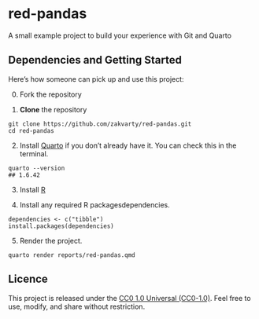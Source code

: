 # red-pandas

A small example project to build your experience with Git and Quarto


## Dependencies and Getting Started

Here’s how someone can pick up and use this project:

0. Fork the repository

1. **Clone** the repository  

```{.bash}
git clone https://github.com/zakvarty/red-pandas.git
cd red-pandas
```

2. Install [Quarto](https://quarto.org/docs/get-started/) if you don’t already have it. 
You can check this in the terminal.

```{.bash}
quarto --version
## 1.6.42
```

3. Install [R](https://cran.r-project.org/)

4. Install any required R packagesdependencies. 

```{r}
dependencies <- c("tibble")
install.packages(dependencies)
```

5. Render the project. 

```{.bash}
quarto render reports/red-pandas.qmd
```

## Licence 

This project is released under the [CC0 1.0 Universal (CC0-1.0)](https://creativecommons.org/publicdomain/zero/1.0/deed.en). Feel free to use, modify, and share without restriction.

